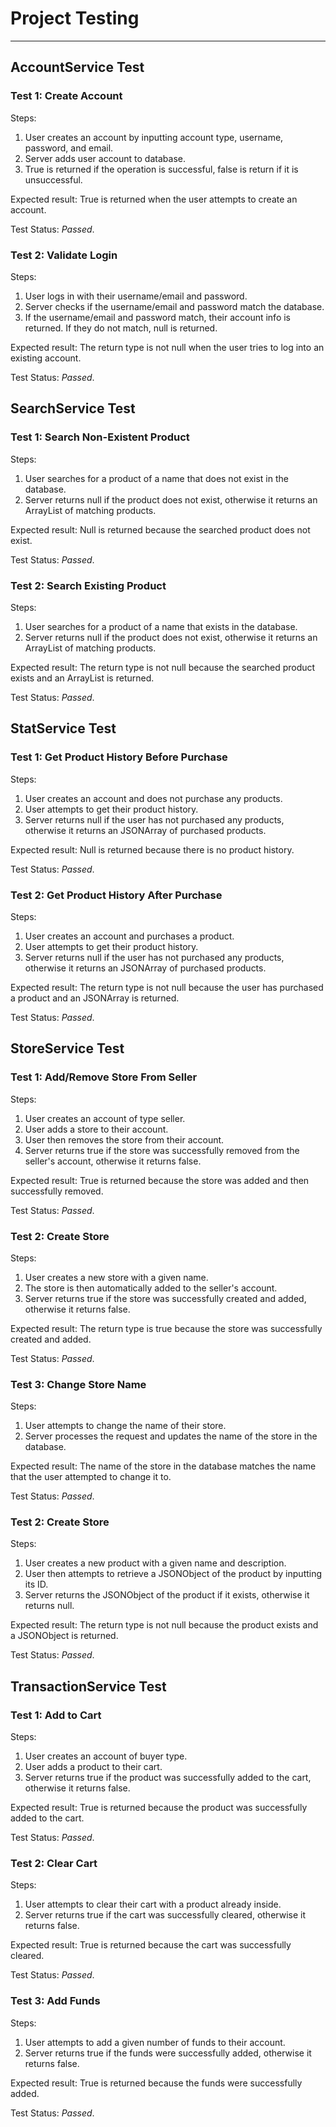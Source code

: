# Project Testing

---

## AccountService Test

### Test 1: Create Account

Steps:
1. User creates an account by inputting account type, username, password, and email.
2. Server adds user account to database.
3. True is returned if the operation is successful, false is return if it is unsuccessful.

Expected result: True is returned when the user attempts to create an account.

Test Status: _Passed_.

### Test 2: Validate Login

Steps:
1. User logs in with their username/email and password.
2. Server checks if the username/email and password match the database.
3. If the username/email and password match, their account info is returned. If they do not match, null is returned.

Expected result: The return type is not null when the user tries to log into an existing account.

Test Status: _Passed_.


## SearchService Test

### Test 1: Search Non-Existent Product

Steps:
1. User searches for a product of a name that does not exist in the database.
2. Server returns null if the product does not exist, otherwise it returns an ArrayList of matching products.

Expected result: Null is returned because the searched product does not exist.

Test Status: _Passed_.

### Test 2: Search Existing Product

Steps:
1. User searches for a product of a name that exists in the database.
2. Server returns null if the product does not exist, otherwise it returns an ArrayList of matching products.

Expected result: The return type is not null because the searched product exists and an ArrayList is returned.

Test Status: _Passed_.


## StatService Test

### Test 1: Get Product History Before Purchase

Steps:
1. User creates an account and does not purchase any products.
2. User attempts to get their product history.
3. Server returns null if the user has not purchased any products, otherwise it returns an JSONArray of purchased products.

Expected result: Null is returned because there is no product history.

Test Status: _Passed_.

### Test 2: Get Product History After Purchase

Steps:
1. User creates an account and purchases a product.
2. User attempts to get their product history.
3. Server returns null if the user has not purchased any products, otherwise it returns an JSONArray of purchased products.

Expected result: The return type is not null because the user has purchased a product and an JSONArray is returned.

Test Status: _Passed_.


## StoreService Test

### Test 1: Add/Remove Store From Seller

Steps:
1. User creates an account of type seller.
2. User adds a store to their account.
3. User then removes the store from their account.
4. Server returns true if the store was successfully removed from the seller's account, otherwise it returns false.

Expected result: True is returned because the store was added and then successfully removed.

Test Status: _Passed_.

### Test 2: Create Store

Steps:
1. User creates a new store with a given name.
2. The store is then automatically added to the seller's account.
3. Server returns true if the store was successfully created and added, otherwise it returns false.

Expected result: The return type is true because the store was successfully created and added.

Test Status: _Passed_.

### Test 3: Change Store Name

Steps:
1. User attempts to change the name of their store.
2. Server processes the request and updates the name of the store in the database.

Expected result: The name of the store in the database matches the name that the user attempted to change it to.

Test Status: _Passed_.

### Test 2: Create Store

Steps:
1. User creates a new product with a given name and description.
2. User then attempts to retrieve a JSONObject of the product by inputting its ID.
3. Server returns the JSONObject of the product if it exists, otherwise it returns null.

Expected result: The return type is not null because the product exists and a JSONObject is returned.

Test Status: _Passed_.


## TransactionService Test

### Test 1: Add to Cart

Steps:
1. User creates an account of buyer type.
2. User adds a product to their cart.
3. Server returns true if the product was successfully added to the cart, otherwise it returns false.

Expected result: True is returned because the product was successfully added to the cart.

Test Status: _Passed_.

### Test 2: Clear Cart

Steps:
1. User attempts to clear their cart with a product already inside.
2. Server returns true if the cart was successfully cleared, otherwise it returns false.

Expected result: True is returned because the cart was successfully cleared.

Test Status: _Passed_.

### Test 3: Add Funds

Steps:
1. User attempts to add a given number of funds to their account.
2. Server returns true if the funds were successfully added, otherwise it returns false.

Expected result: True is returned because the funds were successfully added.

Test Status: _Passed_.